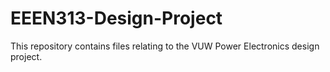 # EEEN313-Design-Project

This repository contains files relating to the VUW Power Electronics design project.
